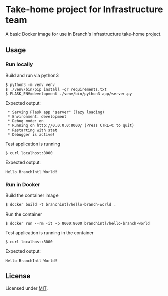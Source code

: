 # Take-home project for Infrastructure team
A basic Docker image for use in Branch's Infrastructure take-home project.

## Usage
### Run locally
Build and run via python3
```shell
$ python3 -m venv venv
$ ./venv/bin/pip install -qr requirements.txt
$ FLASK_ENV=development ./venv/bin/python3 app/server.py
```

Expected output:

```
 * Serving Flask app "server" (lazy loading)
 * Environment: development
 * Debug mode: on
 * Running on http://0.0.0.0:8000/ (Press CTRL+C to quit)
 * Restarting with stat
 * Debugger is active!
```

Test application is running
```shell
$ curl localhost:8000
```

Expected output:
```
Hello BranchIntl World!
```

### Run in Docker
Build the container image
```shell
$ docker build -t branchintl/hello-branch-world . 
```
Run the container
```shell
$ docker run --rm -it -p 8000:8000 branchintl/hello-branch-world
```
Test application is running in the container
```shell
$ curl localhost:8000
```

Expected output:
```
Hello BranchIntl World!
```


## License
Licensed under [MIT](LICENSE).
